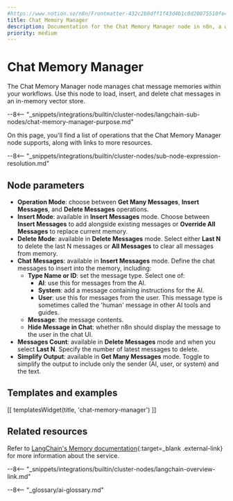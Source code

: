 ```yaml
---
#https://www.notion.so/n8n/Frontmatter-432c2b8dff1f43d4b1c8d20075510fe4
title: Chat Memory Manager
description: Documentation for the Chat Memory Manager node in n8n, a workflow automation platform. Includes details of operations and configuration, and links to examples and credentials information.
priority: medium
---
```


# Chat Memory Manager

The Chat Memory Manager node manages chat message memories within your workflows. Use this node to load, insert, and delete chat messages in an in-memory vector store.

--8<-- "_snippets/integrations/builtin/cluster-nodes/langchain-sub-nodes/chat-memory-manager-purpose.md"

On this page, you'll find a list of operations that the Chat Memory Manager node supports, along with links to more resources.

--8<-- "_snippets/integrations/builtin/cluster-nodes/sub-node-expression-resolution.md"

## Node parameters

* **Operation Mode**: choose between **Get Many Messages**, **Insert Messages**, and **Delete Messages** operations.
* **Insert Mode**: available in **Insert Messages** mode. Choose between **Insert Messages** to add alongside existing messages or **Override All Messages** to replace current memory.
* **Delete Mode**: available in **Delete Messages** mode. Select either **Last N** to delete the last N messages or **All Messages** to clear all messages from memory.
* **Chat Messages**: available in **Insert Messages** mode. Define the chat messages to insert into the memory, including:
	* **Type Name or ID**: set the message type. Select one of:
		* **AI**: use this for messages from the AI.
		* **System**: add a message containing instructions for the AI.
		* **User**: use this for messages from the user. This message type is sometimes called the 'human' message in other AI tools and guides.
	* **Message**: the message contents.
	* **Hide Message in Chat**: whether n8n should display the message to the user in the chat UI.
* **Messages Count**: available in **Delete Messages** mode and when you select **Last N**. Specify the number of latest messages to delete.
* **Simplify Output**: available in **Get Many Messages** mode. Toggle to simplify the output to include only the sender (AI, user, or system) and the text.

## Templates and examples

<!-- see https://www.notion.so/n8n/Pull-in-templates-for-the-integrations-pages-37c716837b804d30a33b47475f6e3780 -->
[[ templatesWidget(title, 'chat-memory-manager') ]]

## Related resources

Refer to [LangChain's Memory documentation](https://js.langchain.com/docs/modules/memory/){:target=_blank .external-link} for more information about the service.

--8<-- "_snippets/integrations/builtin/cluster-nodes/langchain-overview-link.md"

--8<-- "_glossary/ai-glossary.md"
